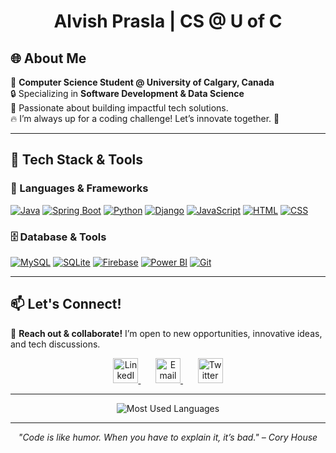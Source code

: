 <!-- Your Stunning GitHub Profile README -->

<h1 align="center"> Alvish Prasla | CS @ U of C </h1>

## 🌐 About Me
🚀 **Computer Science Student @ University of Calgary, Canada**  
🔒 Specializing in **Software Development & Data Science**  
🌟 Passionate about building impactful tech solutions.  
🔥 I’m always up for a coding challenge! Let’s innovate together. 🚀

---

## 🔧 Tech Stack & Tools
### 🚀 Languages & Frameworks  
[![Java](https://img.shields.io/badge/Java-%23ED8B00.svg?style=for-the-badge&logo=openjdk&logoColor=white)](https://www.java.com)
[![Spring Boot](https://img.shields.io/badge/Spring%20Boot-6DB33F?style=for-the-badge&logo=springboot&logoColor=white)](https://spring.io/projects/spring-boot)
[![Python](https://img.shields.io/badge/Python-3776AB?style=for-the-badge&logo=python&logoColor=white)](https://www.python.org)
[![Django](https://img.shields.io/badge/Django-092E20?style=for-the-badge&logo=django&logoColor=white)](https://www.djangoproject.com)
[![JavaScript](https://img.shields.io/badge/JavaScript-F7DF1E?style=for-the-badge&logo=javascript&logoColor=black)](https://developer.mozilla.org/en-US/docs/Web/JavaScript)
[![HTML](https://img.shields.io/badge/HTML-E34F26?style=for-the-badge&logo=html5&logoColor=white)](https://developer.mozilla.org/en-US/docs/Web/HTML)
[![CSS](https://img.shields.io/badge/CSS-1572B6?style=for-the-badge&logo=css3&logoColor=white)](https://developer.mozilla.org/en-US/docs/Web/CSS)

### 🗄️ Database & Tools  
[![MySQL](https://img.shields.io/badge/MySQL-4479A1?style=for-the-badge&logo=mysql&logoColor=white)](https://www.mysql.com/)
[![SQLite](https://img.shields.io/badge/SQLite-003B57?style=for-the-badge&logo=sqlite&logoColor=white)](https://www.sqlite.org/)
[![Firebase](https://img.shields.io/badge/Firebase-FFCA28?style=for-the-badge&logo=firebase&logoColor=white)](https://firebase.google.com/)
[![Power BI](https://img.shields.io/badge/Power%20BI-F2C811?style=for-the-badge&logo=powerbi&logoColor=black)](https://powerbi.microsoft.com/)
[![Git](https://img.shields.io/badge/Git-F05032?style=for-the-badge&logo=git&logoColor=white)](https://git-scm.com/)


---

## 📫 Let's Connect!
📩 **Reach out & collaborate!** I’m open to new opportunities, innovative ideas, and tech discussions. 

<p align="center">
  <a href="https://www.linkedin.com/in/alvish-prasla" target="_blank">
    <img src="https://cdn.jsdelivr.net/gh/devicons/devicon/icons/linkedin/linkedin-original.svg" width="40" height="40" alt="LinkedIn" />
  </a>
  &nbsp;&nbsp;&nbsp;&nbsp;&nbsp;
  <a href="mailto:alvishprasla11@gmail.com">
    <img src="https://cdn.jsdelivr.net/gh/simple-icons/simple-icons/icons/gmail.svg" width="40" height="40" alt="Email" />
  </a>
  &nbsp;&nbsp;&nbsp;&nbsp;&nbsp;
  <a href="https://twitter.com/alvishprasla" target="_blank">
    <img src="https://cdn.jsdelivr.net/gh/devicons/devicon/icons/twitter/twitter-original.svg" width="40" height="40" alt="Twitter" />
  </a>
</p>


---

<p align="center">
  <img src="https://github-readme-stats.vercel.app/api/top-langs/?username=alvishprasla11&layout=compact&theme=radical" alt="Most Used Languages"/>
</p>

---

<p align="center">
  <i>"Code is like humor. When you have to explain it, it’s bad." – Cory House</i>
</p>
